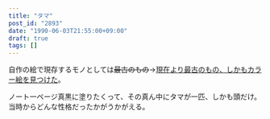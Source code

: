 ```yaml
---
title: "タマ"
post_id: "2893"
date: "1990-06-03T21:55:00+09:00"
draft: true
tags: []
---
```



自作の絵で現存するモノとしては~~最古のもの~~→[現在より最古のもの、しかもカラー絵を見つけた](../../1986/06/13-dad.md)。

ノート一ページ真黒に塗りたくって、その真ん中にタマが一匹、しかも頭だけ。当時からどんな性格だったかがうかがえる。
